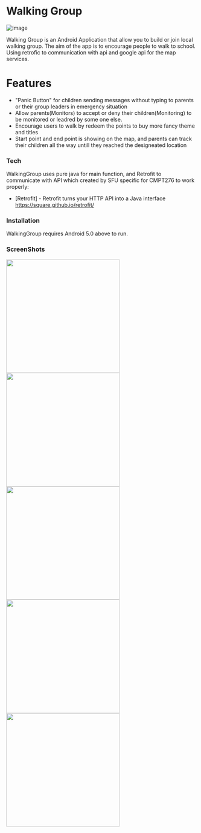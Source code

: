 # Walking Group

![image](https://raw.githubusercontent.com/maxjing/WalkingGroup/master/images/icon.png)

Walking Group is an Android Application that allow you to build or join local walking group. The aim of the app is to encourage people to walk to school. Using retrofic to communication with api and google api for the map services.

# Features 

  - "Panic Button" for children sending messages without typing to parents or their group leaders in emergency situation
  - Allow parents(Monitors) to accept or deny their children(Monitoring) to be monitored or leadred by some one else.
  - Encourage users to walk by redeem the points to buy more fancy theme and titles
  - Start point and end point is showing on the map, and parents can track their children all the way untill they reached the designeated location


### Tech

WalkingGroup uses pure java for main function, and Retrofit to communicate with API which created by SFU specific for CMPT276 to work properly:

* [Retrofit] - Retrofit turns your HTTP API into a Java interface
 https://square.github.io/retrofit/

### Installation

WalkingGroup requires Android 5.0 above to run.

### ScreenShots
<img src="https://raw.githubusercontent.com/maxjing/WalkingGroup/master/images/main.jpeg" width=300px style="display:inline">
<img src="https://raw.githubusercontent.com/maxjing/WalkingGroup/master/images/panicmsg.jpeg" width=300px style="display:inline">
<img src="https://raw.githubusercontent.com/maxjing/WalkingGroup/master/images/newmsg.jpeg" width=300px style="display:inline">
<img src="https://raw.githubusercontent.com/maxjing/WalkingGroup/master/images/groupinfo.jpeg" width=300px style="display:inline">
<img src="https://raw.githubusercontent.com/maxjing/WalkingGroup/master/images/map.png" width=300px style="display:inline">

